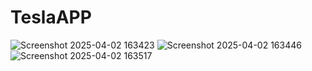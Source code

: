# TeslaAPP
![Screenshot 2025-04-02 163423](https://github.com/user-attachments/assets/6c42a120-c478-47ce-92c6-1b6aeda3de34)
![Screenshot 2025-04-02 163446](https://github.com/user-attachments/assets/787f7bf7-895f-4cd1-bfdc-4de350b8389b)
![Screenshot 2025-04-02 163517](https://github.com/user-attachments/assets/7d87ef24-5d09-484f-b6bc-6d3c0417e5c5)
